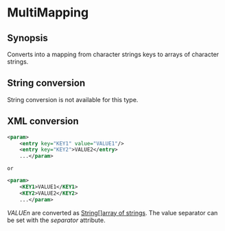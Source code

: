 <h1 class="converter">MultiMapping</h1>

## Synopsis

Converts into a mapping from character strings keys to arrays of character strings.

## String conversion

String conversion is not available for this type.

## XML conversion



```xml
<param>
	<entry key="KEY1" value="VALUE1"/>
	<entry key="KEY2">VALUE2</entry>
	...</param>
```


	or
	

```xml
<param>
	<KEY1>VALUE1</KEY1>
	<KEY2>VALUE2</KEY2>
	...</param>
```



*VALUEn* are converted as <a href="../converter/String%5B%5Darray of strings" class="converter">String[]array of strings</a>. The value separator can be set with the *separator* attribute.

